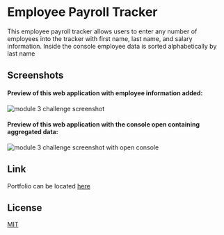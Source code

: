 # Employee Payroll Tracker
This employee payroll tracker allows users to enter any number of employees into the tracker with first name, last name, and salary information. Inside the console employee data is sorted alphabetically by last name 

## Screenshots

#### Preview of this web application with employee information added:

![module 3 challenge screenshot](./Develop/img/Screenshot%202024-03-21%20at%204.33.43 PM.png)

#### Preview of this web application with the console open containing aggregated data:

![module 3 challenge screenshot with open console](./Develop/img/Screenshot%202024-03-21%20at%204.34.20 PM.png)

## Link 

Portfolio can be located [here](https://mmhilbert.github.io/module-3-challenge/)


## License

[MIT](https://choosealicense.com/licenses/mit/)

